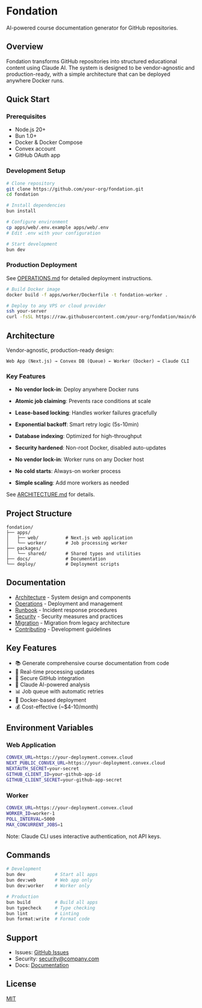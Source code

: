# Fondation

AI-powered course documentation generator for GitHub repositories.

## Overview

Fondation transforms GitHub repositories into structured educational content using Claude AI. The system is designed to be vendor-agnostic and production-ready, with a simple architecture that can be deployed anywhere Docker runs.

## Quick Start

### Prerequisites
- Node.js 20+
- Bun 1.0+
- Docker & Docker Compose
- Convex account
- GitHub OAuth app

### Development Setup

```bash
# Clone repository
git clone https://github.com/your-org/fondation.git
cd fondation

# Install dependencies
bun install

# Configure environment
cp apps/web/.env.example apps/web/.env
# Edit .env with your configuration

# Start development
bun dev
```

### Production Deployment

See [OPERATIONS.md](docs/OPERATIONS.md) for detailed deployment instructions.

```bash
# Build Docker image
docker build -f apps/worker/Dockerfile -t fondation-worker .

# Deploy to any VPS or cloud provider
ssh your-server
curl -fsSL https://raw.githubusercontent.com/your-org/fondation/main/deploy/vps-setup.sh | bash
```

## Architecture

Vendor-agnostic, production-ready design:

```
Web App (Next.js) → Convex DB (Queue) ← Worker (Docker) → Claude CLI
```

### Key Features
- **No vendor lock-in**: Deploy anywhere Docker runs
- **Atomic job claiming**: Prevents race conditions at scale
- **Lease-based locking**: Handles worker failures gracefully  
- **Exponential backoff**: Smart retry logic (5s-10min)
- **Database indexing**: Optimized for high-throughput
- **Security hardened**: Non-root Docker, disabled auto-updates

- **No vendor lock-in**: Worker runs on any Docker host
- **No cold starts**: Always-on worker process
- **Simple scaling**: Add more workers as needed

See [ARCHITECTURE.md](docs/ARCHITECTURE.md) for details.

## Project Structure

```
fondation/
├── apps/
│   ├── web/          # Next.js web application
│   └── worker/       # Job processing worker
├── packages/
│   └── shared/       # Shared types and utilities
├── docs/             # Documentation
└── deploy/           # Deployment scripts
```

## Documentation

- [Architecture](docs/ARCHITECTURE.md) - System design and components
- [Operations](docs/OPERATIONS.md) - Deployment and management
- [Runbook](docs/RUNBOOK.md) - Incident response procedures
- [Security](docs/SECURITY.md) - Security measures and practices
- [Migration](docs/MIGRATION.md) - Migration from legacy architecture
- [Contributing](CONTRIBUTING.md) - Development guidelines

## Key Features

- 📚 Generate comprehensive course documentation from code
- 🔄 Real-time processing updates
- 🔐 Secure GitHub integration
- 🤖 Claude AI-powered analysis
- 📊 Job queue with automatic retries
- 🐳 Docker-based deployment
- 💰 Cost-effective (~$4-10/month)

## Environment Variables

### Web Application
```bash
CONVEX_URL=https://your-deployment.convex.cloud
NEXT_PUBLIC_CONVEX_URL=https://your-deployment.convex.cloud
NEXTAUTH_SECRET=your-secret
GITHUB_CLIENT_ID=your-github-app-id
GITHUB_CLIENT_SECRET=your-github-app-secret
```

### Worker
```bash
CONVEX_URL=https://your-deployment.convex.cloud
WORKER_ID=worker-1
POLL_INTERVAL=5000
MAX_CONCURRENT_JOBS=1
```

Note: Claude CLI uses interactive authentication, not API keys.

## Commands

```bash
# Development
bun dev           # Start all apps
bun dev:web       # Web app only
bun dev:worker    # Worker only

# Production
bun build         # Build all apps
bun typecheck     # Type checking
bun lint          # Linting
bun format:write  # Format code
```

## Support

- Issues: [GitHub Issues](https://github.com/your-org/fondation/issues)
- Security: security@company.com
- Docs: [Documentation](docs/)

## License

[MIT](LICENSE)